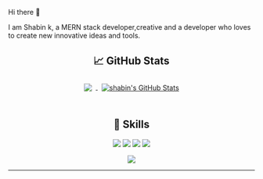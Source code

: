  Hi there 👋

I am Shabin k, 
a MERN stack developer,creative and a developer who loves to create new innovative ideas and tools. 

<div align="center" width="50">
  
## &#x1f4c8; GitHub Stats


<a href="https://github.com/SHABIN-K">
  <img align="center" style="margin:0.5rem" src="https://github-readme-stats.vercel.app/api/top-langs/?username=SHABIN-K&hide=html,css&title_color=ffffff&text_color=c9cacc&icon_color=4AB197&bg_color=1A2B34" />
</a>

<a href="https://github.com/SHABIN-K">
  <img align="center" style="margin:0.5rem" src="https://github-readme-stats.vercel.app/api?username=SHABIN-K&show_icons=true&line_height=27&count_private=true&title_color=ffffff&text_color=c9cacc&icon_color=4AB097&bg_color=1A2B34" alt="shabin's GitHub Stats" />
</a>
<br>
<br>



 ## 💼 Skills


![](https://img.shields.io/badge/Nodejs-informational?style=flat&logo=Node.js&logoColor=white&color=green)
![](https://img.shields.io/badge/ExpressJs-informational?style=flat&logo=Express&logoColor=white&color=green)
![](https://img.shields.io/badge/React-informational?style=flat&logo=react&logoColor=white)
![](https://img.shields.io/badge/MongoDB-informational?style=flat&logo=MongoDb&logoColor=white&color=green)

![](https://komarev.com/ghpvc/?username=shabin-k1000&color=blueviolet&style=flat)

</div>

-----

